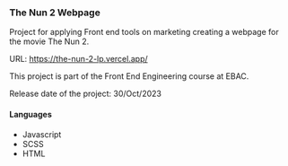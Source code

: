 ### The Nun 2 Webpage

Project for applying Front end tools on marketing creating a webpage for the movie The Nun 2.

URL: https://the-nun-2-lp.vercel.app/

This project is part of the Front End Engineering course at EBAC. 

Release date of the project: 30/Oct/2023

#### Languages
- Javascript
- SCSS
- HTML
